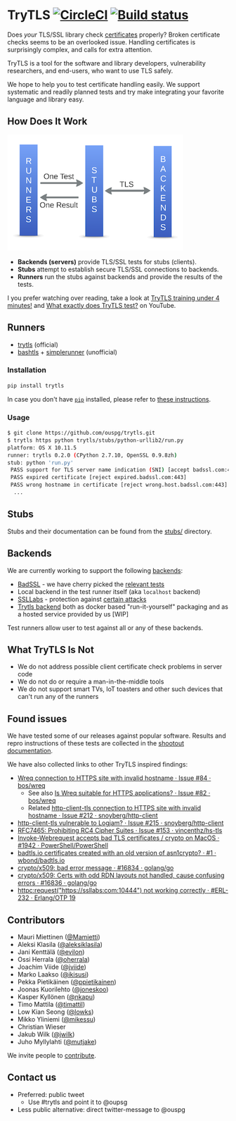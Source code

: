 # TryTLS [![CircleCI](https://circleci.com/gh/ouspg/trytls.svg?style=shield)](https://circleci.com/gh/ouspg/trytls) [![Build status](https://ci.appveyor.com/api/projects/status/91p39fn87pbiy1gs?svg=true)](https://ci.appveyor.com/project/jviide/trytls)

Does *your* TLS/SSL library check
[certificates](https://tools.ietf.org/html/rfc5280) properly?
Broken certificate checks seems to be an overlooked issue.
Handling certificates is surprisingly complex, and calls for extra attention.

TryTLS is a tool for the software and library developers, vulnerability
researchers, and end-users, who want to use TLS safely.

We hope to help you to test certificate handling easily. We support
systematic and readily planned tests and try make integrating your
favorite language and library easy.

## How Does It Work

![Architecture](doc/concept-pic.png)

* **Backends (servers)** provide TLS/SSL tests for stubs (clients).
* **Stubs** attempt to establish secure TLS/SSL connections to backends.
* **Runners** run the stubs against backends and provide the results of the tests.

I you prefer watching over reading, take a look at
[TryTLS training under 4 minutes!](https://www.youtube.com/watch?v=85EO61l2Oa4)
and
[What exactly does TryTLS test?](https://www.youtube.com/watch?v=aHw2Ulr6zH8) on
YouTube.

## Runners

* [trytls](runners/trytls/) (official)
* [bashtls](runners/bashtls/) +
  [simplerunner](runners/bashtls/shared/simplerunner) (unofficial)

### Installation

```sh
pip install trytls
```

<!-- markdownlint-disable MD013 -->

In case you don't have [`pip`](https://pip.pypa.io/) installed, please refer to
[these instructions](http://docs.python-guide.org/en/latest/starting/installation/).

<!-- markdownlint-enable MD013 -->

### Usage

```sh
$ git clone https://github.com/ouspg/trytls.git
$ trytls https python trytls/stubs/python-urllib2/run.py
platform: OS X 10.11.5
runner: trytls 0.2.0 (CPython 2.7.10, OpenSSL 0.9.8zh)
stub: python 'run.py'
 PASS support for TLS server name indication (SNI) [accept badssl.com:443]
 PASS expired certificate [reject expired.badssl.com:443]
 PASS wrong hostname in certificate [reject wrong.host.badssl.com:443]
  ...
```

## Stubs

Stubs and their documentation can be found from the [stubs/](stubs/) directory.

## Backends

We are currently working to support the following [backends](backends/):

* [BadSSL](https://badssl.com) - we have cherry picked the
  [relevant tests](backends/badssl/README.md)
* Local backend in the test runner itself (aka `localhost` backend)
* [SSLLabs](https://ssllabs.com) - protection against
  [certain attacks](backends/ssllabs/README.md)
* [Trytls backend](backends/trytls) both as docker based
  "run-it-yourself" packaging and as a hosted service provided by us [WIP]

Test runners allow user to test against all or any of these backends.

## What TryTLS Is Not

* We do not address possible client certificate check problems in server code
* We do not do or require a man-in-the-middle tools
* We do not support smart TVs, IoT toasters and other such devices that
  can't run any of the runners

## Found issues

We have tested some of our releases against popular software.
Results and repro instructions of these tests are collected
in the [shootout documentation](shootout/).

We have also collected links to other TryTLS inspired findings:

<!-- markdownlint-disable MD013 -->

* [Wreq connection to HTTPS site with invalid hostname · Issue #84 · bos/wreq](https://github.com/bos/wreq/issues/84)
  * See also [Is Wreq suitable for HTTPS applications? · Issue #82 · bos/wreq](https://github.com/bos/wreq/issues/82)
  * Related [http-client-tls connection to HTTPS site with invalid hostname · Issue #212 · snoyberg/http-client](https://github.com/snoyberg/http-client/issues/212)
* [http-client-tls vulnerable to Logjam? · Issue #215 · snoyberg/http-client](https://github.com/snoyberg/http-client/issues/215)
* [RFC7465: Prohibiting RC4 Cipher Suites · Issue #153 · vincenthz/hs-tls](https://github.com/vincenthz/hs-tls/issues/153)
* [Invoke-Webrequest accepts bad TLS certificates / crypto on MacOS · #1942 · PowerShell/PowerShell](https://github.com/PowerShell/PowerShell/issues/1942)
* [badtls.io certificates created with an old version of asn1crypto? · #1 · wbond/badtls.io](https://github.com/wbond/badtls.io/issues/1)
* [crypto/x509: bad error message  · #16834 · golang/go](https://github.com/golang/go/issues/16834)
* [crypto/x509: Certs with odd RDN layouts not handled, cause confusing errors · #16836 · golang/go](https://github.com/golang/go/issues/16836)
* [httpc:request("https://ssllabs:com:10444") not working correctly · #ERL-232 · Erlang/OTP 19](https://bugs.erlang.org/browse/ERL-232)

<!-- markdownlint-enable MD013 -->

## Contributors

* Mauri Miettinen ([@Mamietti](https://github.com/Mamietti))
* Aleksi Klasila ([@aleksiklasila](https://github.com/aleksiklasila))
* Jani Kenttälä ([@evilon](https://github.com/evilon))
* Ossi Herrala ([@oherrala](https://github.com/oherrala))
* Joachim Viide ([@jviide](https://github.com/jviide))
* Marko Laakso ([@ikisusi](https://github.com/ikisusi))
* Pekka Pietikäinen ([@ppietikainen](https://github.com/ppietikainen))
* Joonas Kuorilehto ([@joneskoo](https://github.com/joneskoo))
* Kasper Kyllönen ([@nkapu](https://github.com/nkapu))
* Timo Mattila ([@timattil](https://github.com/timattil))
* Low Kian Seong ([@lowks](https://github.com/lowks))
* Mikko Yliniemi ([@mikessu](https://github.com/mikessu))
* Christian Wieser
* Jakub Wilk ([@jwilk](https://github.com/jwilk))
* Juho Myllylahti ([@mutjake](https://github.com/mutjake))

We invite people to [contribute](CONTRIBUTING.md).

## Contact us

* Preferred: public tweet
  * Use #trytls and point it to @oupsg
* Less public alternative: direct twitter-message to @ouspg
